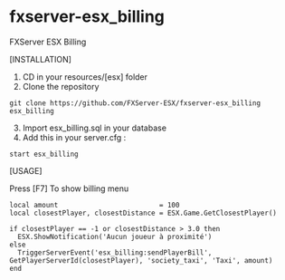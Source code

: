 # fxserver-esx_billing
FXServer ESX Billing

[INSTALLATION]

1) CD in your resources/[esx] folder
2) Clone the repository
```
git clone https://github.com/FXServer-ESX/fxserver-esx_billing esx_billing
```
3) Import esx_billing.sql in your database
4) Add this in your server.cfg :

```
start esx_billing
```

[USAGE]

Press [F7] To show billing menu

```
local amount                         = 100
local closestPlayer, closestDistance = ESX.Game.GetClosestPlayer()

if closestPlayer == -1 or closestDistance > 3.0 then
  ESX.ShowNotification('Aucun joueur à proximité')
else
  TriggerServerEvent('esx_billing:sendPlayerBill', GetPlayerServerId(closestPlayer), 'society_taxi', 'Taxi', amount)
end
```
